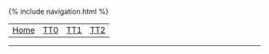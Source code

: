 {% include navigation.html %}

<table>
    <tr>
        <td><a href=".">Home</a></td>
        <td><a href="tt">TT0</a></td>
        <td><a href="tpt">TT1</a></td>
        <td><a href="other">TT2</a></td>
    </tr>
</table>
<hr>
